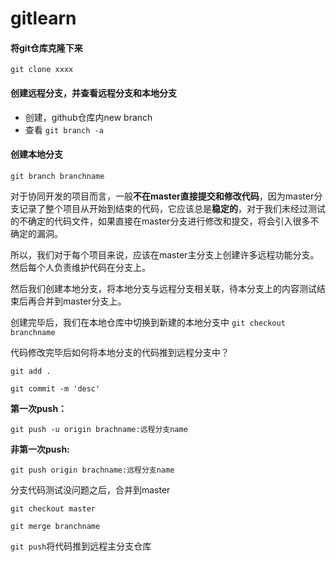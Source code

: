 # gitlearn
#### 将git仓库克隆下来

`git clone xxxx`

#### 创建远程分支，并查看远程分支和本地分支

- 创建，github仓库内new branch
- 查看 `git branch -a`

#### 创建本地分支

`git branch branchname`

​        对于协同开发的项目而言，一般**不在master直接提交和修改代码**，因为master分支记录了整个项目从开始到结束的代码，它应该总是**稳定的**，对于我们未经过测试的不确定的代码文件，如果直接在master分支进行修改和提交，将会引入很多不确定的漏洞。

所以，我们对于每个项目来说，应该在master主分支上创建许多远程功能分支。然后每个人负责维护代码在分支上。

然后我们创建本地分支，将本地分支与远程分支相关联，待本分支上的内容测试结束后再合并到master分支上。

创建完毕后，我们在本地仓库中切换到新建的本地分支中 `git checkout branchname`

代码修改完毕后如何将本地分支的代码推到远程分支中？

`git add .`

`git commit -m 'desc'`

**第一次push：**

`git push -u origin brachname:远程分支name`

**非第一次push:**

`git push origin brachname:远程分支name`

分支代码测试没问题之后，合并到master

`git checkout master`

`git merge branchname`

`git push`将代码推到远程主分支仓库